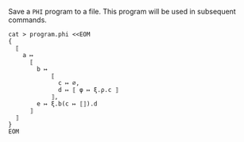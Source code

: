 Save a `PHI` program to a file.
This program will be used in subsequent commands.

```$
cat > program.phi <<EOM
{
  ⟦
    a ↦
      ⟦
        b ↦
            ⟦
              c ↦ ∅,
              d ↦ ⟦ φ ↦ ξ.ρ.c ⟧
            ⟧,
        e ↦ ξ.b(c ↦ ⟦⟧).d
      ⟧
  ⟧
}
EOM
```
